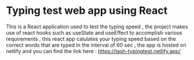 # Typing test web app using React 
This is a React application used to test the typing speed , the project makes use of react hooks such as useState and useEffect to accomplish various 
requirements , this react app calulates your typing speed based on the correct words that are typed in the interval of 60 sec , the app is hosted on netlify and you can find the link here : https://tash-typingtest.netlify.app/

